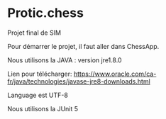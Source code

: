 # Protic.chess
Projet final de SIM 

Pour démarrer le projet, il faut aller dans ChessApp.

Nous utilisons la JAVA : version jre1.8.0 

Lien pour télécharger: https://www.oracle.com/ca-fr/java/technologies/javase-jre8-downloads.html

Language est UTF-8

Nous utilisons la JUnit 5
